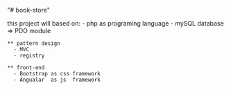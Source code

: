 "# book-store"

  this project will based on:
    - php as programing language
    - mySQL database  => PDO module

    ** pattern design
      - MVC
      - registry

    ** front-end
      - Bootstrap as css framework
      - Angualar  as js  framework
      

